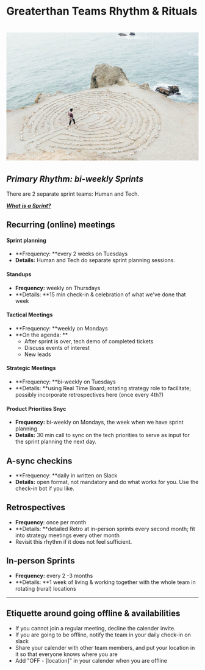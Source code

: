# Greaterthan Teams Rhythm & Rituals

# ![](/assets/rsz_ashley-batz-1298.jpg)

## _Primary Rhythm: bi-weekly Sprints_

There are 2 separate sprint teams: Human and Tech.

[_**What is a Sprint?**_](https://www.gitbook.com/book/greaterthan/greaterthan-handbook/edit#)

## Recurring \(online\) meetings

#### Sprint planning

* **Frequency: **every 2 weeks on Tuesdays
* **Details:** Human and Tech do separate sprint planning sessions.

#### Standups

* **Frequency:** weekly on Thursdays
* **Details: **15 min check-in & celebration of what we've done that week

#### T**actical Meetings**

* **Frequency: **weekly on Mondays
* **On the agenda: **
  * After sprint is over, tech demo of completed tickets
  * Discuss events of interest
  * New leads

#### Strategic Meetings

* **Frequency: **bi-weekly on Tuesdays
* **Details: **using Real Time Board; rotating strategy role to facilitate; possibly incorporate retrospectives here \(once every 4th?\)

#### Product Priorities Snyc

* **Frequency:** bi-weekly on Mondays, the week when we have sprint planning
* **Details:** 30 min call to sync on the tech priorities to serve as input for the sprint planning the next day.

## A-sync checkins

* **Frequency: **daily in written on Slack 
* **Details:** open format, not mandatory and do what works for you. Use the check-in bot if you like.

## Retrospectives

* **Frequency**: once per month
* **Details: **detailed Retro at in-person sprints every second month; fit into strategy meetings every other month
* Revisit this rhythm if it does not feel sufficient.

## In-person Sprints

* **Frequency:** every 2 -3 months
* **Details: **1 week  of living & working together with the whole team in rotating \(rural\) locations

---

## **Etiquette around going offline & availabilities**

* If you cannot join a regular meeting, decline the calender invite. 
* If you are going to be offline, notify the team in your daily check-in on slack
* Share your calender with other team members, and put your location in it so that everyone knows where you are
* Add "OFF - \[location\]" in your calender when you are offline



